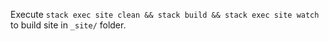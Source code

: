 Execute `stack exec site clean && stack build && stack exec site watch` to build site in `_site/` folder.
